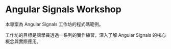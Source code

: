 # Angular Signals Workshop

本專案為 Angular Signals 工作坊的程式碼範例。

工作坊的目標是讓學員透過一系列的實作練習，深入了解 Angular Signals 的核心概念與實際應用。
